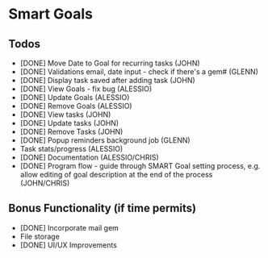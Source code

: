 # Smart Goals

## Todos

- [DONE] Move Date to Goal for recurring tasks (JOHN)
- [DONE] Validations email, date input - check if there's a gem# (GLENN)
- [DONE] Display task saved after adding task (JOHN)
- [DONE] View Goals - fix bug (ALESSIO)
- [DONE] Update Goals (ALESSIO)
- [DONE] Remove Goals (ALESSIO)
- [DONE] View tasks (JOHN)
- [DONE] Update tasks (JOHN)
- [DONE] Remove Tasks (JOHN)
- [DONE] Popup reminders background job (GLENN)
- Task stats/progress (ALESSIO)
- [DONE] Documentation (ALESSIO/CHRIS)
- [DONE] Program flow - guide through SMART Goal setting process, e.g. allow editing of goal description at the end of the process (JOHN/CHRIS)

## Bonus Functionality (if time permits)
- [DONE] Incorporate mail gem
- File storage
- [DONE] UI/UX Improvements
